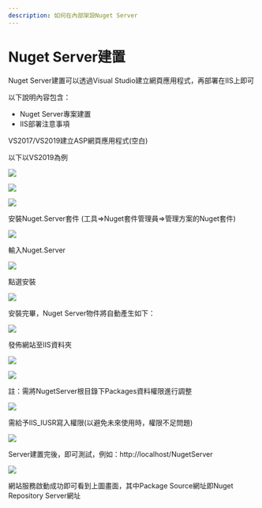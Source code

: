 ```yaml
---
description: 如何在內部架設Nuget Server
---
```


# Nuget Server建置

Nuget Server建置可以透過Visual Studio建立網頁應用程式，再部署在IIS上即可

以下說明內容包含：

* Nuget Server專案建置
* IIS部署注意事項

VS2017/VS2019建立ASP網頁應用程式\(空白\)

以下以VS2019為例

![](../../.gitbook/assets/image%20%2872%29.png)

![](../../.gitbook/assets/image%20%28460%29.png)

![](../../.gitbook/assets/image%20%28309%29.png)

安裝Nuget.Server套件 \(工具=&gt;Nuget套件管理員=&gt;管理方案的Nuget套件\)

![](../../.gitbook/assets/image%20%28352%29.png)

輸入Nuget.Server

![](../../.gitbook/assets/image%20%28290%29.png)

點選安裝

![](../../.gitbook/assets/image%20%28429%29.png)

安裝完畢，Nuget Server物件將自動產生如下：

![](../../.gitbook/assets/image%20%28201%29.png)

發佈網站至IIS資料夾

![](../../.gitbook/assets/image%20%2876%29.png)

![](../../.gitbook/assets/image%20%28437%29.png)

註：需將NugetServer根目錄下Packages資料權限進行調整

![](../../.gitbook/assets/image%20%28124%29.png)

需給予IIS\_IUSR寫入權限\(以避免未來使用時，權限不足問題\)

![](../../.gitbook/assets/image%20%2845%29.png)

Server建置完後，即可測試，例如：http://localhost/NugetServer

![](../../.gitbook/assets/image%20%281%29.png)

網站服務啟動成功即可看到上圖畫面，其中Package Source網址即Nuget Repository Server網址

